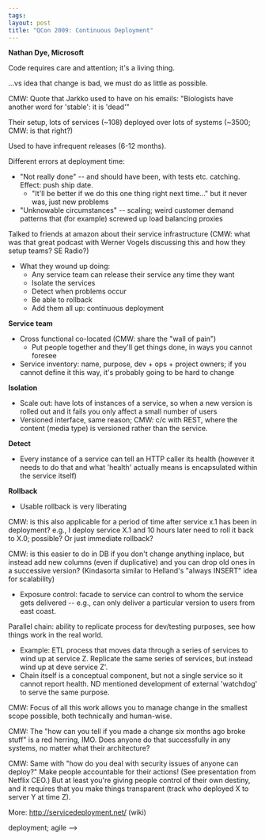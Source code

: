 ```yaml
---
tags: 
layout: post
title: "QCon 2009: Continuous Deployment"
---
```




<p><strong>Nathan Dye, Microsoft</strong></p>

<p>Code requires care and attention; it's a living thing.</p>

<p>...vs idea that change is bad, we must do as little as possible.</p>

<p>CMW: Quote that Jarkko used to have on his emails: "Biologists
have another word for 'stable': it is 'dead'"</p>

<p>Their setup, lots of services (~108) deployed over lots of
systems (~3500; CMW: is that right?)</p>

<p>Used to have infrequent releases (6-12 months).</p>

<p>Different errors at deployment time:</p>

<ul>
<li>"Not really done" -- and should have been, with tests
etc. catching. Effect: push ship date.
<ul>
<li>"It'll be better if we do this one thing right next
time..." but it never was, just new problems</li>
</ul></li>
<li>"Unknowable circumstances" -- scaling; weird customer
demand patterns that (for example) screwed up load
balancing proxies</li>
</ul>

<p>Talked to friends at amazon about their service infrastructure
(CMW: what was that great podcast with Werner Vogels discussing
this and how they setup teams? SE Radio?)</p>

<ul>
<li>What they wound up doing:
<ul>
<li>Any service team can release their service any time they
want</li>
<li>Isolate the services</li>
<li>Detect when problems occur</li>
<li>Be able to rollback</li>
<li>Add them all up: continuous deployment</li>
</ul></li>
</ul>

<p><strong>Service team</strong></p>

<ul>
<li>Cross functional co-located (CMW: share the "wall of pain")
<ul>
<li>Put people together and they'll get things done, in
ways you cannot foresee</li>
</ul></li>
<li>Service inventory: name, purpose, dev + ops + project
owners; if you cannot define it this way, it's probably
going to be hard to change</li>
</ul>

<p><strong>Isolation</strong></p>

<ul>
<li>Scale out: have lots of instances of a service, so when a
new version is rolled out and it fails you only affect a
small number of users</li>
<li>Versioned interface, same reason; CMW: c/c with REST, where
the content (media type) is versioned rather than the
service.</li>
</ul>

<p><strong>Detect</strong></p>

<ul>
<li>Every instance of a service can tell an HTTP caller its
health (however it needs to do that and what 'health'
actually means is encapsulated within the service itself)</li>
</ul>

<p><strong>Rollback</strong></p>

<ul>
<li>Usable rollback is very liberating</li>
</ul>

<p>CMW: is this also applicable for a period of time after service
x.1 has been in deployment? e.g., I deploy service X.1 and 10
hours later need to roll it back to X.0; possible? Or just
immediate rollback?</p>

<p>CMW: is this easier to do in DB if you don't change anything inplace,
but instead add new columns (even if duplicative) and you can
drop old ones in a successive version? (Kindasorta similar to
Helland's "always INSERT" idea for scalability)</p>

<ul>
<li>Exposure control: facade to service can control to whom the
service gets delivered -- e.g., can only deliver a
particular version to users from east coast.</li>
</ul>

<p>Parallel chain: ability to replicate process for dev/testing
purposes, see how things work in the real world. </p>

<ul>
<li>Example: ETL process that moves data through a series of
services to wind up at service Z. Replicate the same series
of services, but instead wind up at deve service Z'.</li>
<li>Chain itself is a conceptual component, but not a single
service so it cannot report health. ND mentioned
development of external 'watchdog' to serve the same
purpose.</li>
</ul>

<p>CMW: Focus of all this work allows you to manage change in the
smallest scope possible, both technically and human-wise.</p>

<p>CMW: The "how can you tell if you made a change six months ago
broke stuff" is a red herring, IMO. Does anyone do that
successfully in any systems, no matter what their architecture?</p>

<p>CMW: Same with "how do you deal with security issues of anyone
can deploy?" Make people accountable for their actions! (See
presentation from Netflix CEO.) But at least you're giving people
control of their own destiny, and it requires that you make
things transparent (track who deployed X to server Y at time Z).</p>

<p>More: 
<a href="http://servicedeployment.net/">http://servicedeployment.net/</a>
(wiki)</p>

deployment; agile  -->


